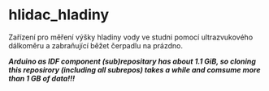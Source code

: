 # hlidac_hladiny
Zařízení pro měření výšky hladiny vody ve studni pomocí ultrazvukového dálkoměru a zabraňující běžet čerpadlu na prázdno.

***Arduino as IDF component (sub)repositary has about 1.1 GiB, so cloning this reposirory (including all subrepos) takes a while and comsume more than 1 GB of data!!!***
